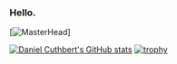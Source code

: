 ### Hello.
[![MasterHead](banner.jpg)]

[![Daniel Cuthbert's GitHub stats](https://github-readme-stats.vercel.app/api?username=danielcuthbert&show_icons=true&count_private=true)](https://github.com/anuraghazra/github-readme-stats)
[![trophy](https://github-profile-trophy.vercel.app/?username=danielcuthbert)](https://github.com/ryo-ma/github-profile-trophy)


<!--
**danielcuthbert/danielcuthbert** is a ✨ _special_ ✨ repository because its `README.md` (this file) appears on your GitHub profile.

Here are some ideas to get you started:

- 🔭 I’m currently working on ...
- 🌱 I’m currently learning ...
- 👯 I’m looking to collaborate on ...
- 🤔 I’m looking for help with ...
- 💬 Ask me about ...
- 📫 How to reach me: ...
- 😄 Pronouns: ...
- ⚡ Fun fact: ...
-->
